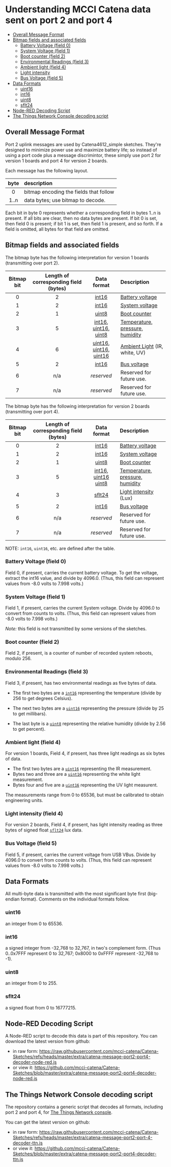 # Understanding MCCI Catena data sent on port 2 and port 4

<!-- TOC depthFrom:2 updateOnSave:true -->

- [Overall Message Format](#overall-message-format)
- [Bitmap fields and associated fields](#bitmap-fields-and-associated-fields)
    - [Battery Voltage (field 0)](#battery-voltage-field-0)
    - [System Voltage (field 1)](#system-voltage-field-1)
    - [Boot counter (field 2)](#boot-counter-field-2)
    - [Environmental Readings (field 3)](#environmental-readings-field-3)
    - [Ambient light (field 4)](#ambient-light-field-4)
    - [Light intensity](#light-intensity-field-4)
    - [Bus Voltage (field 5)](#bus-voltage-field-5)
- [Data Formats](#data-formats)
    - [uint16](#uint16)
    - [int16](#int16)
    - [uint8](#uint8)
    - [sflt24](#sflt24)
- [Node-RED Decoding Script](#node-red-decoding-script)
- [The Things Network Console decoding script](#the-things-network-console-decoding-script)

<!-- /TOC -->

## Overall Message Format

Port 2 uplink messages are used by Catena4612_simple sketches. They're designed to minimize power use and maximize battery life; so instead of using a port code plus a message discrimintor, these simply use port 2 for version 1 boards and port 4 for version 2 boards.

Each message has the following layout.

byte | description
:---:|:---
0 | bitmap encoding the fields that follow
1..n | data bytes; use bitmap to decode.

Each bit in byte 0 represents whether a corresponding field in bytes 1..n is present. If all bits are clear, then no data bytes are present. If bit 0 is set, then field 0 is present; if bit 1 is set, then field 1 is present, and so forth. If a field is omitted, all bytes for that field are omitted.

## Bitmap fields and associated fields

The bitmap byte has the following interpretation for version 1 boards (transmitting over port 2).

Bitmap bit | Length of corresponding field (bytes) | Data format |Description
:---:|:---:|:---:|:----
0 | 2 | [int16](#int16) | [Battery voltage](#battery-voltage-field-0)
1 | 2 | [int16](#int16) | [System voltage](#system-voltage-field-1)
2 | 1 | [uint8](#uint8) | [Boot counter](#boot-counter-field-2)
3 | 5 | [int16](#int16), [uint16](#uint16), [uint8](#uint8) | [Temperature, pressure, humidity](#environmental-readings-field-3)
4 | 6 | [uint16](#uint16), [uint16](#uint16), [uint16](#uint16) | [Ambient Light](#ambient-light-field-4) (IR, white, UV)
5 | 2 | [int16](#int16) | [Bus voltage](#bus-voltage-field-5)
6 | n/a | _reserved_ | Reserved for future use.
7 | n/a | _reserved_ | Reserved for future use.

The bitmap byte has the following interpretation for version 2 boards (transmitting over port 4).

Bitmap bit | Length of corresponding field (bytes) | Data format |Description
:---:|:---:|:---:|:----
0 | 2 | [int16](#int16) | [Battery voltage](#battery-voltage-field-0)
1 | 2 | [int16](#int16) | [System voltage](#sys-voltage-field-1)
2 | 1 | [uint8](#uint8) | [Boot counter](#boot-counter-field-2)
3 | 5 | [int16](#int16), [uint16](#uint16) [uint8](#uint8) | [Temperature, pressure, humidity](#environmental-readings-field-3)
4 | 3 | [sflt24](#sflt24) | [Light intensity](#light-intensity-field-4) (Lux)
5 | 2 | [int16](#int16) | [Bus voltage](#bus-voltage-field-5)
6 | n/a | _reserved_ | Reserved for future use.
7 | n/a | _reserved_ | Reserved for future use.

NOTE: `int16`, `uint16`, etc. are defined after the table.

### Battery Voltage (field 0)

Field 0, if present, carries the current battery voltage. To get the voltage, extract the int16 value, and divide by 4096.0. (Thus, this field can represent values from -8.0 volts to 7.998 volts.)

### System Voltage (field 1)

Field 1, if present, carries the current System voltage. Divide by 4096.0 to convert from counts to volts. (Thus, this field can represent values from -8.0 volts to 7.998 volts.)

_Note:_ this field is not transmitted by some versions of the sketches.

### Boot counter (field 2)

Field 2, if present, is a counter of number of recorded system reboots, modulo 256.

### Environmental Readings (field 3)

Field 3, if present, has two environmental readings as five bytes of data.

- The first two bytes are a [`int16`](#int16) representing the temperature (divide by 256 to get degrees Celsius).

- The next two bytes are a [`uint16`](#uint16) representing the pressure (divide by 25 to get millibars).

- The last byte is a [`uint8`](#uint8) representing the relative humidity (divide by 2.56 to get percent).

### Ambient light (field 4)

For version 1 boards, Field 4, if present, has three light readings as six bytes of data.

- The first two bytes are a [`uint16`](#uint16) representing the IR measurement.
- Bytes two and three are a [`uint16`](#uint16) representing the white light measurement.
- Bytes four and five are a [`uint16`](#uint16) representing the UV light measurent.

The measurements range from 0 to 65536, but must be calibrated to obtain engineering units.

### Light intensity (field 4)

For version 2 boards, Field 4, if present, has light intensity reading as three bytes of signed float [`sflt24`](#sflt24) lux data.

### Bus Voltage (field 5)

Field 5, if present, carries the current voltage from USB VBus. Divide by 4096.0 to convert from counts to volts. (Thus, this field can represent values from -8.0 volts to 7.998 volts.)

## Data Formats

All multi-byte data is transmitted with the most significant byte first (big-endian format).  Comments on the individual formats follow.

### uint16

an integer from 0 to 65536.

### int16

a signed integer from -32,768 to 32,767, in two's complement form. (Thus 0..0x7FFF represent 0 to 32,767; 0x8000 to 0xFFFF represent -32,768 to -1).

### uint8

an integer from 0 to 255.

### sflt24

a signed float from 0 to 16777215.

## Node-RED Decoding Script

A Node-RED script to decode this data is part of this repository. You can download the latest version from github:

- in raw form: https://raw.githubusercontent.com/mcci-catena/Catena-Sketches/refs/heads/master/extra/catena-message-port2-port4-decoder-node-red.js
- or view it: https://github.com/mcci-catena/Catena-Sketches/blob/master/extra/catena-message-port2-port4-decoder-node-red.js

## The Things Network Console decoding script

The repository contains a generic script that decodes all formats, including port 2 and port 4, for [The Things Network console](https://console.thethingsnetwork.org).

You can get the latest version on github:

- in raw form: https://raw.githubusercontent.com/mcci-catena/Catena-Sketches/refs/heads/master/extra/catena-message-port2-port-4-decoder-ttn.js
- or view it: https://github.com/mcci-catena/Catena-Sketches/blob/master/extra/catena-message-port2-port4-decoder-ttn.js